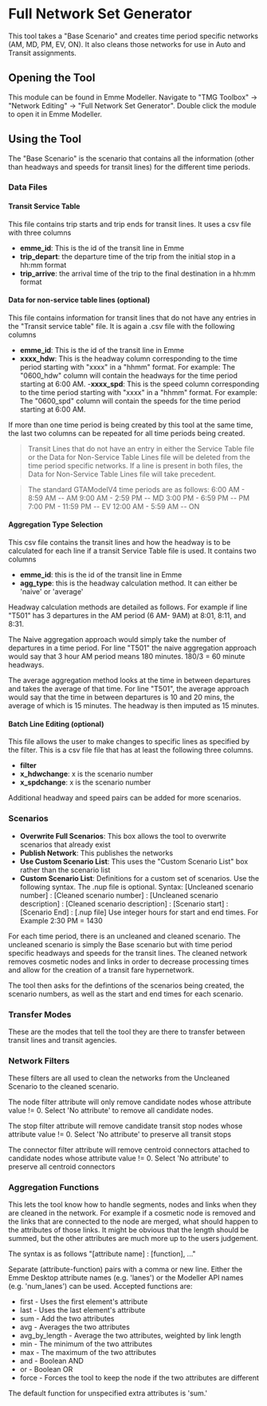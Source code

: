 ﻿# Full Network Set Generator

This tool takes a "Base Scenario" and creates time period specific networks (AM, MD, PM, EV, ON). It also cleans those networks for use in Auto and Transit assignments.

## Opening the Tool

This module can be found in Emme Modeller. Navigate to "TMG Toolbox" -> "Network Editing" -> "Full Network Set Generator". Double click the module to open it in Emme Modeller.

## Using the Tool

The "Base Scenario" is the scenario that contains all the information (other than headways and speeds for transit lines) for the different time periods.

### Data Files

#### Transit Service Table

This file contains trip starts and trip ends for transit lines. It uses a csv file with three columns

-   **emme_id**: This is the id of the transit line in Emme
-   **trip_depart**: the departure time of the trip from the initial stop in a hh:mm format
-   **trip_arrive**: the arrival time of the trip to the final destination in a hh:mm format

#### Data for non-service table lines (optional)

This file contains information for transit lines that do not have any entries in the "Transit service table" file. It is again a .csv file with the following columns

-   **emme_id**: This is the id of the transit line in Emme
-   **xxxx_hdw**: This is the headway column corresponding to the time period starting with "xxxx" in a "hhmm" format. For example: The "0600_hdw" column will contain the headways for the time period starting at 6:00 AM. -**xxxx_spd**: This is the speed column corresponding to the time period starting with "xxxx" in a "hhmm" format. For example: The "0600_spd" column will contain the speeds for the time period starting at 6:00 AM.

If more than one time period is being created by this tool at the same time, the last two columns can be repeated for all time periods being created.

> Transit Lines that do not have an entry in either the Service Table file or the Data for Non-Service Table Lines file will be deleted from the time period specific networks. If a line is present in both files, the Data for Non-Service Table Lines file will take precedent.

> The standard GTAModelV4 time periods are as follows:
> 6:00 AM - 8:59 AM -- AM
> 9:00 AM - 2:59 PM -- MD
> 3:00 PM - 6:59 PM -- PM
> 7:00 PM - 11:59 PM -- EV
> 12:00 AM - 5:59 AM -- ON

#### Aggregation Type Selection

This csv file contains the transit lines and how the headway is to be calculated for each line if a transit Service Table file is used. It contains two columns

-   **emme_id**: this is the id of the transit line in Emme
-   **agg_type**: this is the headway calculation method. It can either be 'naive' or 'average'

Headway calculation methods are detailed as follows. For example if line "T501" has 3 departures in the AM period (6 AM- 9AM) at 8:01, 8:11, and 8:31.

The Naive aggregation approach would simply take the number of departures in a time period. For line "T501" the naive aggregation approach would say that 3 hour AM period means 180 minutes. 180/3 = 60 minute headways.

The average aggregation method looks at the time in between departures and takes the average of that time. For line "T501", the average approach would say that the time in between departures is 10 and 20 mins, the average of which is 15 minutes. The headway is then imputed as 15 minutes.

#### Batch Line Editing (optional)

This file allows the user to make changes to specific lines as specified by the filter. This is a csv file file that has at least the following three columns.

-   **filter**
-   **x_hdwchange**: x is the scenario number
-   **x_spdchange**: x is the scenario number

Additional headway and speed pairs can be added for more scenarios.

### Scenarios

-   **Overwrite Full Scenarios**: This box allows the tool to overwrite scenarios that already exist
-   **Publish Network**: This publishes the networks
-   **Use Custom Scenario List**: This uses the "Custom Scenario List" box rather than the scenario list
-   **Custom Scenario List**: Definitions for a custom set of scenarios. Use the following syntax. The .nup file is optional.
    Syntax: [Uncleaned scenario number] : [Cleaned scenario number] : [Uncleaned scenario description] : [Cleaned scenario description] : [Scenario start] : [Scenario End] : [.nup file]
    Use integer hours for start and end times. For Example 2:30 PM = 1430

For each time period, there is an uncleaned and cleaned scenario. The uncleaned scenario is simply the Base scenario but with time period specific headways and speeds for the transit lines. The cleaned network removes cosmetic nodes and links in order to decrease processing times and allow for the creation of a transit fare hypernetwork.

The tool then asks for the defintions of the scenarios being created, the scenario numbers, as well as the start and end times for each scenario.

### Transfer Modes

These are the modes that tell the tool they are there to transfer between transit lines and transit agencies.

### Network Filters

These filters are all used to clean the networks from the Uncleaned Scenario to the cleaned scenario.

The node filter attribute will only remove candidate nodes whose attribute value != 0. Select 'No attribute' to remove all candidate nodes.

The stop filter attribute will remove candidate transit stop nodes whose attribute value != 0. Select 'No attribute' to preserve all transit stops

The connector filter attribute will remove centroid connectors attached to candidate nodes whose attribute value != 0. Select 'No attribute' to preserve all centroid connectors

### Aggregation Functions

This lets the tool know how to handle segments, nodes and links when they are cleaned in the network. For example if a cosmetic node is removed and the links that are connected to the node are merged, what should happen to the attributes of those links. It might be obvious that the length should be summed, but the other attributes are much more up to the users judgement.

The syntax is as follows
"[attribute name] : [function], ..."

Separate (attribute-function) pairs with a comma or new line. Either the Emme Desktop attribute names (e.g. 'lanes') or the Modeller API names (e.g. 'num_lanes') can be used. Accepted functions are:

-   first - Uses the first element's attribute
-   last - Uses the last element's attribute
-   sum - Add the two attributes
-   avg - Averages the two attributes
-   avg_by_length - Average the two attributes, weighted by link length
-   min - The minimum of the two attributes
-   max - The maximum of the two attributes
-   and - Boolean AND
-   or - Boolean OR
-   force - Forces the tool to keep the node if the two attributes are different

The default function for unspecified extra attributes is 'sum.'
